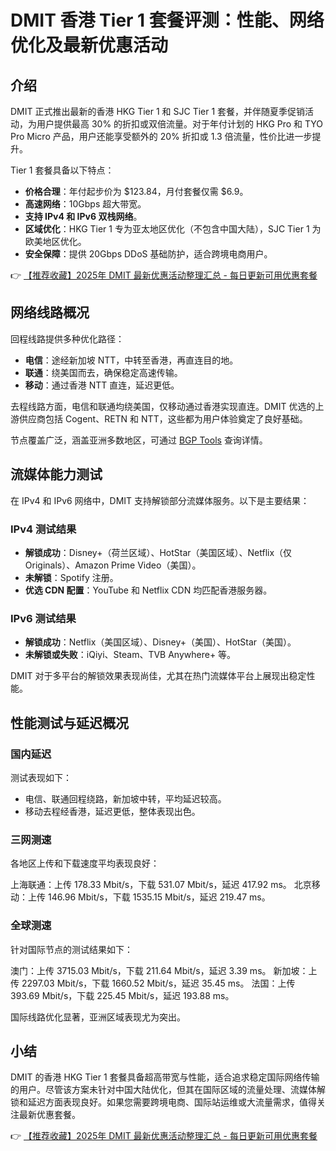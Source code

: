 # DMIT 香港 Tier 1 套餐评测：性能、网络优化及最新优惠活动

## 介绍

DMIT 正式推出最新的香港 HKG Tier 1 和 SJC Tier 1 套餐，并伴随夏季促销活动，为用户提供最高 30% 的折扣或双倍流量。对于年付计划的 HKG Pro 和 TYO Pro Micro 产品，用户还能享受额外的 20% 折扣或 1.3 倍流量，性价比进一步提升。

Tier 1 套餐具备以下特点：

- **价格合理**：年付起步价为 $123.84，月付套餐仅需 $6.9。
- **高速网络**：10Gbps 超大带宽。
- **支持 IPv4 和 IPv6 双栈网络**。
- **区域优化**：HKG Tier 1 专为亚太地区优化（不包含中国大陆），SJC Tier 1 为欧美地区优化。
- **安全保障**：提供 20Gbps DDoS 基础防护，适合跨境电商用户。

👉 [【推荐收藏】2025年 DMIT 最新优惠活动整理汇总 - 每日更新可用优惠套餐](https://bit.ly/dmit_coupon)

## 网络线路概况

回程线路提供多种优化路径：

- **电信**：途经新加坡 NTT，中转至香港，再直连目的地。
- **联通**：绕美国而去，确保稳定高速传输。
- **移动**：通过香港 NTT 直连，延迟更低。

去程线路方面，电信和联通均绕美国，仅移动通过香港实现直连。DMIT 优选的上游供应商包括 Cogent、RETN 和 NTT，这些都为用户体验奠定了良好基础。

节点覆盖广泛，涵盖亚洲多数地区，可通过 [BGP Tools](https://bit.ly/dmit_coupon) 查询详情。

## 流媒体能力测试

在 IPv4 和 IPv6 网络中，DMIT 支持解锁部分流媒体服务。以下是主要结果：

### IPv4 测试结果

- **解锁成功**：Disney+（荷兰区域）、HotStar（美国区域）、Netflix（仅 Originals）、Amazon Prime Video（美国）。
- **未解锁**：Spotify 注册。
- **优选 CDN 配置**：YouTube 和 Netflix CDN 均匹配香港服务器。

### IPv6 测试结果

- **解锁成功**：Netflix（美国区域）、Disney+（美国）、HotStar（美国）。
- **未解锁或失败**：iQiyi、Steam、TVB Anywhere+ 等。

DMIT 对于多平台的解锁效果表现尚佳，尤其在热门流媒体平台上展现出稳定性能。

## 性能测试与延迟概况

### 国内延迟

测试表现如下：

- 电信、联通回程绕路，新加坡中转，平均延迟较高。
- 移动去程经香港，延迟更低，整体表现出色。

### 三网测速

各地区上传和下载速度平均表现良好：


上海联通：上传 178.33 Mbit/s，下载 531.07 Mbit/s，延迟 417.92 ms。
北京移动：上传 146.96 Mbit/s，下载 1535.15 Mbit/s，延迟 219.47 ms。


### 全球测速

针对国际节点的测试结果如下：


澳门：上传 3715.03 Mbit/s，下载 211.64 Mbit/s，延迟 3.39 ms。
新加坡：上传 2297.03 Mbit/s，下载 1660.52 Mbit/s，延迟 35.45 ms。
法国：上传 393.69 Mbit/s，下载 225.45 Mbit/s，延迟 193.88 ms。


国际线路优化显著，亚洲区域表现尤为突出。

## 小结

DMIT 的香港 HKG Tier 1 套餐具备超高带宽与性能，适合追求稳定国际网络传输的用户。尽管该方案未针对中国大陆优化，但其在国际区域的流量处理、流媒体解锁和延迟方面表现良好。如果您需要跨境电商、国际站运维或大流量需求，值得关注最新优惠套餐。

👉 [【推荐收藏】2025年 DMIT 最新优惠活动整理汇总 - 每日更新可用优惠套餐](https://bit.ly/dmit_coupon)